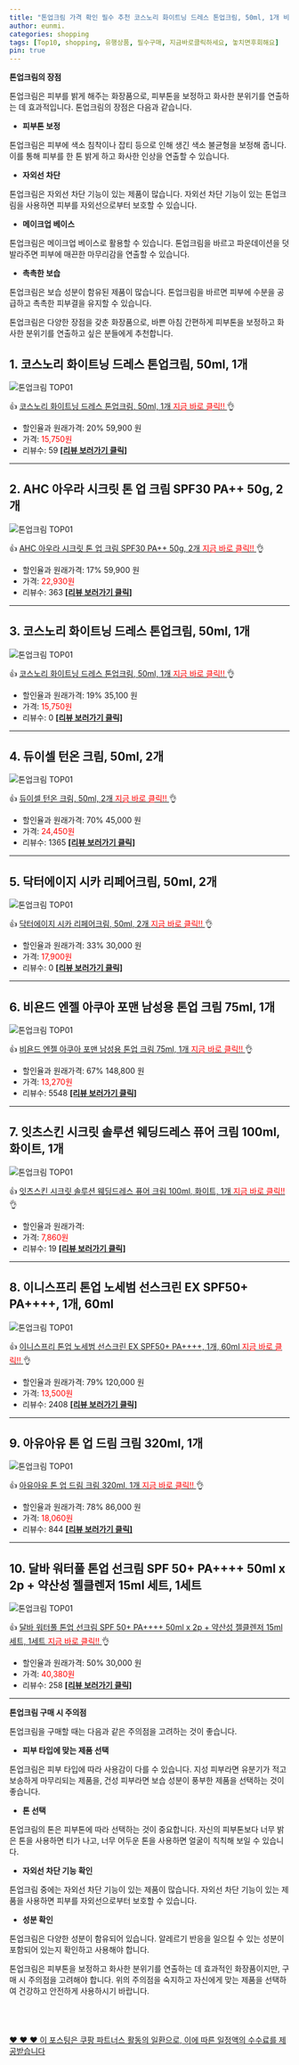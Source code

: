 ```yaml
---
title: "톤업크림 가격 확인 필수 추천 코스노리 화이트닝 드레스 톤업크림, 50ml, 1개 비교 장점 구매가이드"
author: eunmi.
categories: shopping
tags: [Top10, shopping, 유행상품, 필수구매, 지금바로클릭하세요, 놓치면후회해요]
pin: true
---
```

**톤업크림의 장점**

톤업크림은 피부를 밝게 해주는 화장품으로, 피부톤을 보정하고 화사한 분위기를 연출하는 데 효과적입니다. 톤업크림의 장점은 다음과 같습니다.

* **피부톤 보정**

톤업크림은 피부에 색소 침착이나 잡티 등으로 인해 생긴 색소 불균형을 보정해 줍니다. 이를 통해 피부를 한 톤 밝게 하고 화사한 인상을 연출할 수 있습니다.

* **자외선 차단**

톤업크림은 자외선 차단 기능이 있는 제품이 많습니다. 자외선 차단 기능이 있는 톤업크림을 사용하면 피부를 자외선으로부터 보호할 수 있습니다.

* **메이크업 베이스**

톤업크림은 메이크업 베이스로 활용할 수 있습니다. 톤업크림을 바르고 파운데이션을 덧발라주면 피부에 매끈한 마무리감을 연출할 수 있습니다.

* **촉촉한 보습**

톤업크림은 보습 성분이 함유된 제품이 많습니다. 톤업크림을 바르면 피부에 수분을 공급하고 촉촉한 피부결을 유지할 수 있습니다.

톤업크림은 다양한 장점을 갖춘 화장품으로, 바쁜 아침 간편하게 피부톤을 보정하고 화사한 분위기를 연출하고 싶은 분들에게 추천합니다.

   

## 1. 코스노리 화이트닝 드레스 톤업크림, 50ml, 1개

![톤업크림 TOP01](https://thumbnail6.coupangcdn.com/thumbnails/remote/230x230ex/image/retail/images/3225394307553693-09ce81b6-0340-4b34-8010-324f161a43cf.jpeg)


👍 [코스노리 화이트닝 드레스 톤업크림, 50ml, 1개 <font color=red> 지금 바로 클릭!! </font> ](https://link.coupang.com/re/AFFSDP?lptag=AF3617701&subid=GithubCoopas&pageKey=28253537&traceid=V0-153&itemId=108762691&vendorItemId=3211325783) 👌 


- 할인율과 원래가격: 20%  59,900   원
- 가격: <span style='color:red'>15,750원</span>
- 리뷰수: 59  [**[리뷰 보러가기 클릭]**](https://link.coupang.com/re/AFFSDP?lptag=AF3617701&subid=GithubCoopas&pageKey=28253537&traceid=V0-153&itemId=108762691&vendorItemId=3211325783)

---


   

## 2. AHC 아우라 시크릿 톤 업 크림 SPF30 PA++ 50g, 2개

![톤업크림 TOP01](https://thumbnail7.coupangcdn.com/thumbnails/remote/230x230ex/image/retail/images/4026044304435893-50070955-7fa0-4739-be0e-430c094fc58d.jpg)


👍 [AHC 아우라 시크릿 톤 업 크림 SPF30 PA++ 50g, 2개 <font color=red> 지금 바로 클릭!! </font> ](https://link.coupang.com/re/AFFSDP?lptag=AF3617701&subid=GithubCoopas&pageKey=7510723221&traceid=V0-153&itemId=19679053076&vendorItemId=70073723558) 👌 


- 할인율과 원래가격: 17%  59,900   원
- 가격: <span style='color:red'>22,930원</span>
- 리뷰수: 363  [**[리뷰 보러가기 클릭]**](https://link.coupang.com/re/AFFSDP?lptag=AF3617701&subid=GithubCoopas&pageKey=7510723221&traceid=V0-153&itemId=19679053076&vendorItemId=70073723558)

---


   

## 3. 코스노리 화이트닝 드레스 톤업크림, 50ml, 1개

![톤업크림 TOP01](https://thumbnail6.coupangcdn.com/thumbnails/remote/230x230ex/image/retail/images/3225394307553693-09ce81b6-0340-4b34-8010-324f161a43cf.jpeg)


👍 [코스노리 화이트닝 드레스 톤업크림, 50ml, 1개 <font color=red> 지금 바로 클릭!! </font> ](https://link.coupang.com/re/AFFSDP?lptag=AF3617701&subid=GithubCoopas&pageKey=28253537&traceid=V0-153&itemId=108762691&vendorItemId=3211325783) 👌 


- 할인율과 원래가격: 19%  35,100   원
- 가격: <span style='color:red'>15,750원</span>
- 리뷰수: 0  [**[리뷰 보러가기 클릭]**](https://link.coupang.com/re/AFFSDP?lptag=AF3617701&subid=GithubCoopas&pageKey=28253537&traceid=V0-153&itemId=108762691&vendorItemId=3211325783)

---


   

## 4. 듀이셀 턴온 크림, 50ml, 2개

![톤업크림 TOP01](https://thumbnail10.coupangcdn.com/thumbnails/remote/230x230ex/image/retail/images/1848357728764749-4b2d29d9-eb4b-4b34-ade3-83d9a137ef45.jpg)


👍 [듀이셀 턴온 크림, 50ml, 2개 <font color=red> 지금 바로 클릭!! </font> ](https://link.coupang.com/re/AFFSDP?lptag=AF3617701&subid=GithubCoopas&pageKey=6122616910&traceid=V0-153&itemId=11616036325&vendorItemId=78890705121) 👌 


- 할인율과 원래가격: 70%  45,000   원
- 가격: <span style='color:red'>24,450원</span>
- 리뷰수: 1365  [**[리뷰 보러가기 클릭]**](https://link.coupang.com/re/AFFSDP?lptag=AF3617701&subid=GithubCoopas&pageKey=6122616910&traceid=V0-153&itemId=11616036325&vendorItemId=78890705121)

---


   

## 5. 닥터에이지 시카 리페어크림, 50ml, 2개

![톤업크림 TOP01](https://thumbnail9.coupangcdn.com/thumbnails/remote/230x230ex/image/retail/images/4364813542549906-5350c7a7-9279-4c44-9c77-bd016f22f702.jpg)


👍 [닥터에이지 시카 리페어크림, 50ml, 2개 <font color=red> 지금 바로 클릭!! </font> ](https://link.coupang.com/re/AFFSDP?lptag=AF3617701&subid=GithubCoopas&pageKey=6174360973&traceid=V0-153&itemId=2647629542&vendorItemId=70638435618) 👌 


- 할인율과 원래가격: 33%  30,000   원
- 가격: <span style='color:red'>17,900원</span>
- 리뷰수: 0  [**[리뷰 보러가기 클릭]**](https://link.coupang.com/re/AFFSDP?lptag=AF3617701&subid=GithubCoopas&pageKey=6174360973&traceid=V0-153&itemId=2647629542&vendorItemId=70638435618)

---


   

## 6. 비욘드 엔젤 아쿠아 포맨 남성용 톤업 크림 75ml, 1개

![톤업크림 TOP01](https://thumbnail8.coupangcdn.com/thumbnails/remote/230x230ex/image/vendor_inventory/4bb9/410840ee2d5d377f692b1e3d4da204a2e7cb39b157b423a2b828e1ab90db.jpg)


👍 [비욘드 엔젤 아쿠아 포맨 남성용 톤업 크림 75ml, 1개 <font color=red> 지금 바로 클릭!! </font> ](https://link.coupang.com/re/AFFSDP?lptag=AF3617701&subid=GithubCoopas&pageKey=7276087361&traceid=V0-153&itemId=18567169663&vendorItemId=85704305788) 👌 


- 할인율과 원래가격: 67%  148,800   원
- 가격: <span style='color:red'>13,270원</span>
- 리뷰수: 5548  [**[리뷰 보러가기 클릭]**](https://link.coupang.com/re/AFFSDP?lptag=AF3617701&subid=GithubCoopas&pageKey=7276087361&traceid=V0-153&itemId=18567169663&vendorItemId=85704305788)

---


   

## 7. 잇츠스킨 시크릿 솔루션 웨딩드레스 퓨어 크림 100ml, 화이트, 1개

![톤업크림 TOP01](https://thumbnail6.coupangcdn.com/thumbnails/remote/230x230ex/image/vendor_inventory/8bd3/4fc864fc89184482740d29fb353e863771700c7c6f89ba8d10455e8178de.png)


👍 [잇츠스킨 시크릿 솔루션 웨딩드레스 퓨어 크림 100ml, 화이트, 1개 <font color=red> 지금 바로 클릭!! </font> ](https://link.coupang.com/re/AFFSDP?lptag=AF3617701&subid=GithubCoopas&pageKey=6899614496&traceid=V0-153&itemId=16590087302&vendorItemId=83775214023) 👌 


- 할인율과 원래가격: 
- 가격: <span style='color:red'>7,860원</span>
- 리뷰수: 19  [**[리뷰 보러가기 클릭]**](https://link.coupang.com/re/AFFSDP?lptag=AF3617701&subid=GithubCoopas&pageKey=6899614496&traceid=V0-153&itemId=16590087302&vendorItemId=83775214023)

---


   

## 8. 이니스프리 톤업 노세범 선스크린 EX SPF50+ PA++++, 1개, 60ml

![톤업크림 TOP01](https://thumbnail6.coupangcdn.com/thumbnails/remote/230x230ex/image/retail/images/1589298190352003-71d617fc-17e1-40f2-9986-10923c6c6642.jpg)


👍 [이니스프리 톤업 노세범 선스크린 EX SPF50+ PA++++, 1개, 60ml <font color=red> 지금 바로 클릭!! </font> ](https://link.coupang.com/re/AFFSDP?lptag=AF3617701&subid=GithubCoopas&pageKey=7312474183&traceid=V0-153&itemId=18736553886&vendorItemId=85868943222) 👌 


- 할인율과 원래가격: 79%  120,000   원
- 가격: <span style='color:red'>13,500원</span>
- 리뷰수: 2408  [**[리뷰 보러가기 클릭]**](https://link.coupang.com/re/AFFSDP?lptag=AF3617701&subid=GithubCoopas&pageKey=7312474183&traceid=V0-153&itemId=18736553886&vendorItemId=85868943222)

---


   

## 9. 아유아유 톤 업 드림 크림 320ml, 1개

![톤업크림 TOP01](https://thumbnail7.coupangcdn.com/thumbnails/remote/230x230ex/image/retail/images/12643171250226840-cf0b2cbc-ec12-42e0-ad49-a5278b9e7f39.jpg)


👍 [아유아유 톤 업 드림 크림 320ml, 1개 <font color=red> 지금 바로 클릭!! </font> ](https://link.coupang.com/re/AFFSDP?lptag=AF3617701&subid=GithubCoopas&pageKey=6271312450&traceid=V0-153&itemId=12826655642&vendorItemId=75359121881) 👌 


- 할인율과 원래가격: 78%  86,000   원
- 가격: <span style='color:red'>18,060원</span>
- 리뷰수: 844  [**[리뷰 보러가기 클릭]**](https://link.coupang.com/re/AFFSDP?lptag=AF3617701&subid=GithubCoopas&pageKey=6271312450&traceid=V0-153&itemId=12826655642&vendorItemId=75359121881)

---


   

## 10. 달바 워터풀 톤업 선크림 SPF 50+ PA++++ 50ml x 2p + 약산성 젤클렌저 15ml 세트, 1세트

![톤업크림 TOP01](https://thumbnail7.coupangcdn.com/thumbnails/remote/230x230ex/image/retail/images/398654994856171-43613afc-c805-46fc-ae61-f3ac69444cd4.jpg)


👍 [달바 워터풀 톤업 선크림 SPF 50+ PA++++ 50ml x 2p + 약산성 젤클렌저 15ml 세트, 1세트 <font color=red> 지금 바로 클릭!! </font> ](https://link.coupang.com/re/AFFSDP?lptag=AF3617701&subid=GithubCoopas&pageKey=6149159486&traceid=V0-153&itemId=11856267480&vendorItemId=79129444843) 👌 


- 할인율과 원래가격: 50%  30,000   원
- 가격: <span style='color:red'>40,380원</span>
- 리뷰수: 258  [**[리뷰 보러가기 클릭]**](https://link.coupang.com/re/AFFSDP?lptag=AF3617701&subid=GithubCoopas&pageKey=6149159486&traceid=V0-153&itemId=11856267480&vendorItemId=79129444843)

---
**톤업크림 구매 시 주의점**

톤업크림을 구매할 때는 다음과 같은 주의점을 고려하는 것이 좋습니다.

* **피부 타입에 맞는 제품 선택**

톤업크림은 피부 타입에 따라 사용감이 다를 수 있습니다. 지성 피부라면 유분기가 적고 보송하게 마무리되는 제품을, 건성 피부라면 보습 성분이 풍부한 제품을 선택하는 것이 좋습니다.

* **톤 선택**

톤업크림의 톤은 피부톤에 따라 선택하는 것이 중요합니다. 자신의 피부톤보다 너무 밝은 톤을 사용하면 티가 나고, 너무 어두운 톤을 사용하면 얼굴이 칙칙해 보일 수 있습니다.

* **자외선 차단 기능 확인**

톤업크림 중에는 자외선 차단 기능이 있는 제품이 많습니다. 자외선 차단 기능이 있는 제품을 사용하면 피부를 자외선으로부터 보호할 수 있습니다.

* **성분 확인**

톤업크림은 다양한 성분이 함유되어 있습니다. 알레르기 반응을 일으킬 수 있는 성분이 포함되어 있는지 확인하고 사용해야 합니다.

톤업크림은 피부톤을 보정하고 화사한 분위기를 연출하는 데 효과적인 화장품이지만, 구매 시 주의점을 고려해야 합니다. 위의 주의점을 숙지하고 자신에게 맞는 제품을 선택하여 건강하고 안전하게 사용하시기 바랍니다.<br><br><br><br><br> [ ❤ ❤ ❤ 이 포스팅은 쿠팡 파트너스 활동의 일환으로, 이에 따른 일정액의 수수료를 제공받습니다](https://link.coupang.com/a/bcEFyh)